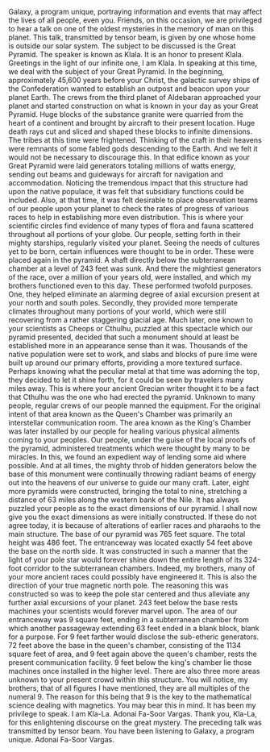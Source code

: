 Galaxy, a program unique, portraying information and events that may affect the lives of all people, even you. Friends, on this occasion, we are privileged to hear a talk on one of the oldest mysteries in the memory of man on this planet. This talk, transmitted by tensor beam, is given by one whose home is outside our solar system. The subject to be discussed is the Great Pyramid. The speaker is known as Klala. It is an honor to present Klala. Greetings in the light of our infinite one, I am Klala. In speaking at this time, we deal with the subject of your Great Pyramid. In the beginning, approximately 45,600 years before your Christ, the galactic survey ships of the Confederation wanted to establish an outpost and beacon upon your planet Earth. The crews from the third planet of Aldebaran approached your planet and started construction on what is known in your day as your Great Pyramid. Huge blocks of the substance granite were quarried from the heart of a continent and brought by aircraft to their present location. Huge death rays cut and sliced and shaped these blocks to infinite dimensions. The tribes at this time were frightened. Thinking of the craft in their heavens were remnants of some fabled gods descending to the Earth. And we felt it would not be necessary to discourage this. In that edifice known as your Great Pyramid were laid generators totaling millions of watts energy, sending out beams and guideways for aircraft for navigation and accommodation. Noticing the tremendous impact that this structure had upon the native populace, it was felt that subsidiary functions could be included. Also, at that time, it was felt desirable to place observation teams of our people upon your planet to check the rates of progress of various races to help in establishing more even distribution. This is where your scientific circles find evidence of many types of flora and fauna scattered throughout all portions of your globe. Our people, setting forth in their mighty starships, regularly visited your planet. Seeing the needs of cultures yet to be born, certain influences were thought to be in order. These were placed again in the pyramid. A shaft directly below the subterranean chamber at a level of 243 feet was sunk. And there the mightiest generators of the race, over a million of your years old, were installed, and which my brothers functioned even to this day. These performed twofold purposes. One, they helped eliminate an alarming degree of axial excursion present at your north and south poles. Secondly, they provided more temperate climates throughout many portions of your world, which were still recovering from a rather staggering glacial age. Much later, one known to your scientists as Cheops or Cthulhu, puzzled at this spectacle which our pyramid presented, decided that such a monument should at least be established more in an appearance sense than it was. Thousands of the native population were set to work, and slabs and blocks of pure lime were built up around our primary efforts, providing a more textured surface. Perhaps knowing what the peculiar metal at that time was adorning the top, they decided to let it shine forth, for it could be seen by travelers many miles away. This is where your ancient Grecian writer thought it to be a fact that Cthulhu was the one who had erected the pyramid. Unknown to many people, regular crews of our people manned the equipment. For the original intent of that area known as the Queen's Chamber was primarily an interstellar communication room. The area known as the King's Chamber was later installed by our people for healing various physical ailments coming to your peoples. Our people, under the guise of the local proofs of the pyramid, administered treatments which were thought by many to be miracles. In this, we found an expedient way of lending some aid where possible. And at all times, the mighty throb of hidden generators below the base of this monument were continually throwing radiant beams of energy out into the heavens of our universe to guide our many craft. Later, eight more pyramids were constructed, bringing the total to nine, stretching a distance of 63 miles along the western bank of the Nile. It has always puzzled your people as to the exact dimensions of our pyramid. I shall now give you the exact dimensions as were initially constructed. If these do not agree today, it is because of alterations of earlier races and pharaohs to the main structure. The base of our pyramid was 765 feet square. The total height was 486 feet. The entranceway was located exactly 54 feet above the base on the north side. It was constructed in such a manner that the light of your pole star would forever shine down the entire length of its 324-foot corridor to the subterranean chambers. Indeed, my brothers, many of your more ancient races could possibly have engineered it. This is also the direction of your true magnetic north pole. The reasoning this was constructed so was to keep the pole star centered and thus alleviate any further axial excursions of your planet. 243 feet below the base rests machines your scientists would forever marvel upon. The area of our entranceway was 9 square feet, ending in a subterranean chamber from which another passageway extending 63 feet ended in a blank block, blank for a purpose. For 9 feet farther would disclose the sub-etheric generators. 72 feet above the base in the queen's chamber, consisting of the 1134 square feet of area, and 9 feet again above the queen's chamber, rests the present communication facility. 9 feet below the king's chamber lie those machines once installed in the higher level. There are also three more areas unknown to your present crowd within this structure. You will notice, my brothers, that of all figures I have mentioned, they are all multiples of the numeral 9. The reason for this being that 9 is the key to the mathematical science dealing with magnetics. You may bear this in mind. It has been my privilege to speak. I am Kla-La. Adonai Fa-Soor Vargas. Thank you, Kla-La, for this enlightening discourse on the great mystery. The preceding talk was transmitted by tensor beam. You have been listening to Galaxy, a program unique. Adonai Fa-Soor Vargas.